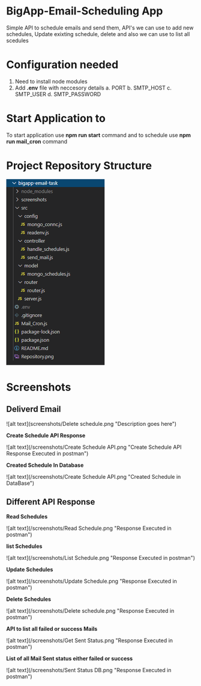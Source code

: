 # BigApp-Email-Scheduling App
Simple API to schedule emails and send them, API's we can use to add new schedules, Update exixting schedule, delete and also we can use to list all scedules 

# Configuration needed
 1. Need to install node modules
 2. Add **.env** file with neccesory details
    a. PORT
    b. SMTP_HOST
    c. SMTP_USER
    d. SMTP_PASSWORD

# Start Application to
To start application use **npm run start** command and to schedule use **npm run mail_cron** command

# Project Repository Structure
![alt text](/screenshots/Repository.png "Repository Details")

# Screenshots

## Deliverd Email

![alt text](screenshots/Delete schedule.png "Description goes here")

**Create Schedule API Response**

![alt text](/screenshots/Create Schedule API.png "Create Schedule API Response Executed in postman")

**Created Schedule In Database**

![alt text](/screenshots/Create Schedule API.png "Created Schedule in DataBase")

## Different API Response

**Read Schedules**

![alt text](/screenshots/Read Schedule.png "Response Executed in postman")

**list Schedules**

![alt text](/screenshots/List Schedule.png "Response Executed in postman")

**Update Schedules**

![alt text](/screenshots/Update Schedule.png "Response Executed in postman")

**Delete Schedules**

![alt text](/screenshots/Delete schedule.png "Response Executed in postman")

**API to list all failed or success Mails**

![alt text](/screenshots/Get Sent Status.png "Response Executed in postman")

**List of all Mail Sent status either failed or success**

![alt text](/screenshots/Sent Status DB.png "Response Executed in postman")
